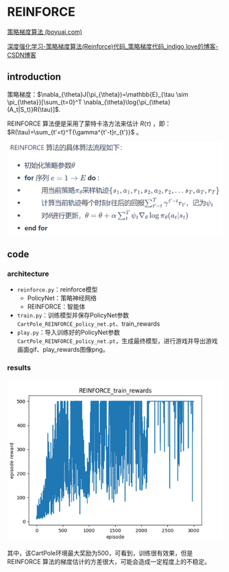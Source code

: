 # REINFORCE

[策略梯度算法 (boyuai.com)](https://hrl.boyuai.com/chapter/2/策略梯度算法)

[深度强化学习-策略梯度算法(Reinforce)代码_策略梯度代码_indigo love的博客-CSDN博客](https://blog.csdn.net/weixin_46133643/article/details/122439616)

## introduction

策略梯度：$\nabla_{\theta}J(\pi_{\theta})=\mathbb{E}_{\tau \sim \pi_{\theta}}[\sum_{t=0}^T \nabla_{\theta}\log{\pi_{\theta}(A_t|S_t)}R(\tau)]$.

REINFORCE 算法便是采用了蒙特卡洛方法来估计 $R(\tau)$ ，即：$R(\tau)=\sum_{t'=t}^T{\gamma^{t'-t}r_{t'}}$ 。

![algorhtim](.\algorhtim.png)



## code

### architecture

- `reinforce.py`：reinforce模型
  - PolicyNet：策略神经网络
  - REINFORCE：智能体
- `train.py`：训练模型并保存PolicyNet参数`CartPole_REINFORCE_policy_net.pt`、train_rewards
- `play.py`：导入训练好的PolicyNet参数`CartPole_REINFORCE_policy_net.pt`，生成最终模型，进行游戏并导出游戏画面gif、play_rewards图像png。



### results

![REINFORCE_train_rewards1](.\REINFORCE_train_rewards1.png)

其中，该CartPole环境最大奖励为500，可看到，训练很有效果，但是REINFORCE 算法的梯度估计的方差很大，可能会造成一定程度上的不稳定。
